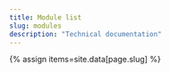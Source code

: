 ```yaml
---
title: Module list
slug: modules
description: "Technical documentation"
---
```

{% assign items=site.data[page.slug] %}
